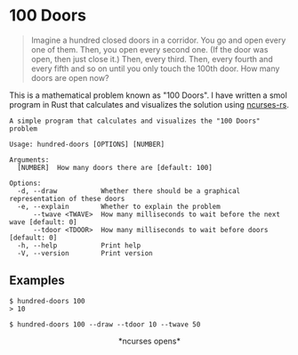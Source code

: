 # 100 Doors
> Imagine a hundred closed doors in a corridor.
> You go and open every one of them.
> Then, you open every second one. (If the door was open, then just close it.)
> Then, every third. Then, every fourth and every fifth and so on until you only touch the 100th door.
> How many doors are open now?

This is a mathematical problem known as "100 Doors". I have written a smol
program in Rust that calculates and visualizes the solution using
[ncurses-rs](https://crates.io/crates/ncurses).

```
A simple program that calculates and visualizes the "100 Doors" problem

Usage: hundred-doors [OPTIONS] [NUMBER]

Arguments:
  [NUMBER]  How many doors there are [default: 100]

Options:
  -d, --draw           Whether there should be a graphical representation of these doors
  -e, --explain        Whether to explain the problem
      --twave <TWAVE>  How many milliseconds to wait before the next wave [default: 0]
      --tdoor <TDOOR>  How many milliseconds to wait before doors [default: 0]
  -h, --help           Print help
  -V, --version        Print version
```

## Examples
```
$ hundred-doors 100
> 10
```

```
$ hundred-doors 100 --draw --tdoor 10 --twave 50
```

<center>*ncurses opens*</center>